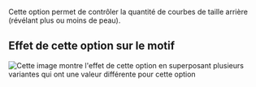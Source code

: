 Cette option permet de contrôler la quantité de courbes de taille arrière (révélant plus ou moins de peau).

## Effet de cette option sur le motif

![Cette image montre l'effet de cette option en superposant plusieurs variantes qui ont une valeur différente pour cette option](ursula\_backdip\_sample.svg "Effet de cette option sur le motif")
